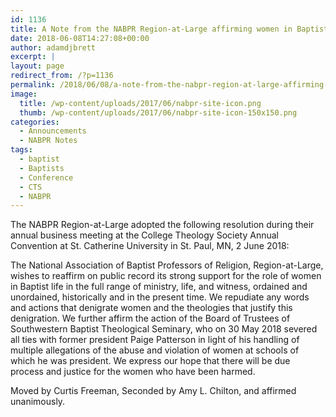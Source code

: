 ```yaml
---
id: 1136
title: A Note from the NABPR Region-at-Large affirming women in Baptist Life
date: 2018-06-08T14:27:08+00:00
author: adamdjbrett
excerpt: |
layout: page
redirect_from: /?p=1136
permalink: /2018/06/08/a-note-from-the-nabpr-region-at-large-affirming-women-in-baptist-life/
image:
  title: /wp-content/uploads/2017/06/nabpr-site-icon.png
  thumb: /wp-content/uploads/2017/06/nabpr-site-icon-150x150.png
categories:
  - Announcements
  - NABPR Notes
tags:
  - baptist
  - Baptists
  - Conference
  - CTS
  - NABPR
---
```

The NABPR Region-at-Large adopted the following resolution during their annual business meeting at the College Theology Society Annual Convention at St. Catherine University in St. Paul, MN, 2 June 2018:

The National Association of Baptist Professors of Religion, Region-at-Large, wishes to reaffirm on public record its strong support for the role of women in Baptist life in the full range of ministry, life, and witness, ordained and unordained, historically and in the present time. We repudiate any words and actions that denigrate women and the theologies that justify this denigration. We further affirm the action of the Board of Trustees of Southwestern Baptist Theological Seminary, who on 30 May 2018 severed all ties with former president Paige Patterson in light of his handling of multiple allegations of the abuse and violation of women at schools of which he was president. We express our hope that there will be due process and justice for the women who have been harmed.

Moved by Curtis Freeman, Seconded by Amy L. Chilton, and affirmed unanimously.
